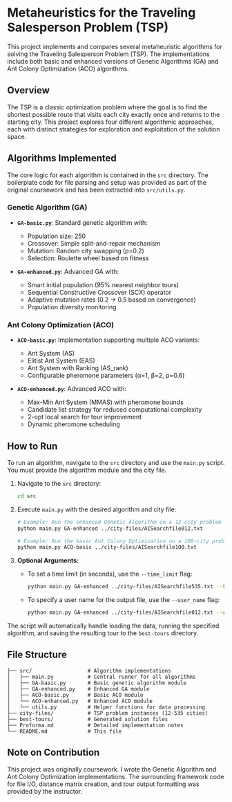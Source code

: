 # Metaheuristics for the Traveling Salesperson Problem (TSP)

This project implements and compares several metaheuristic algorithms for solving the Traveling Salesperson Problem (TSP). The implementations include both basic and enhanced versions of Genetic Algorithms (GA) and Ant Colony Optimization (ACO) algorithms.

## Overview

The TSP is a classic optimization problem where the goal is to find the shortest possible route that visits each city exactly once and returns to the starting city. This project explores four different algorithmic approaches, each with distinct strategies for exploration and exploitation of the solution space.

## Algorithms Implemented

The core logic for each algorithm is contained in the `src` directory. The boilerplate code for file parsing and setup was provided as part of the original coursework and has been extracted into `src/utils.py`.

### Genetic Algorithm (GA)
- **`GA-basic.py`**: Standard genetic algorithm with:
  - Population size: 250
  - Crossover: Simple split-and-repair mechanism  
  - Mutation: Random city swapping (p=0.2)
  - Selection: Roulette wheel based on fitness

- **`GA-enhanced.py`**: Advanced GA with:
  - Smart initial population (95% nearest neighbor tours)
  - Sequential Constructive Crossover (SCX) operator
  - Adaptive mutation rates (0.2 → 0.5 based on convergence)
  - Population diversity monitoring

### Ant Colony Optimization (ACO)
- **`ACO-basic.py`**: Implementation supporting multiple ACO variants:
  - Ant System (AS)
  - Elitist Ant System (EAS) 
  - Ant System with Ranking (AS_rank)
  - Configurable pheromone parameters (α=1, β=2, ρ=0.6)

- **`ACO-enhanced.py`**: Advanced ACO with:
  - Max-Min Ant System (MMAS) with pheromone bounds
  - Candidate list strategy for reduced computational complexity
  - 2-opt local search for tour improvement
  - Dynamic pheromone scheduling

## How to Run

To run an algorithm, navigate to the `src` directory and use the `main.py` script. You must provide the algorithm module and the city file.

1.  Navigate to the `src` directory:
    ```bash
    cd src
    ```
2.  Execute `main.py` with the desired algorithm and city file:
    ```bash
    # Example: Run the enhanced Genetic Algorithm on a 12-city problem
    python main.py GA-enhanced ../city-files/AISearchfile012.txt

    # Example: Run the basic Ant Colony Optimization on a 100-city problem
    python main.py ACO-basic ../city-files/AISearchfile100.txt
    ```

3.  **Optional Arguments:**
    -   To set a time limit (in seconds), use the `--time_limit` flag:
        ```bash
        python main.py GA-enhanced ../city-files/AISearchfile535.txt --time_limit 60
        ```
    -   To specify a user name for the output file, use the `--user_name` flag:
        ```bash
        python main.py GA-enhanced ../city-files/AISearchfile012.txt --user_name MyUsername
        ```

The script will automatically handle loading the data, running the specified algorithm, and saving the resulting tour to the `best-tours` directory.

## File Structure

```
├── src/                  # Algorithm implementations
│   ├── main.py           # Central runner for all algorithms
│   ├── GA-basic.py       # Basic genetic algorithm module
│   ├── GA-enhanced.py    # Enhanced GA module
│   ├── ACO-basic.py      # Basic ACO module
│   └── ACO-enhanced.py   # Enhanced ACO module
│   └── utils.py          # Helper functions for data processing
├── city-files/           # TSP problem instances (12-535 cities)
├── best-tours/           # Generated solution files
├── Proforma.md           # Detailed implementation notes
└── README.md             # This file
```

## Note on Contribution

This project was originally coursework. I wrote the Genetic Algorithm and Ant Colony Optimization implementations. The surrounding framework code for file I/O, distance matrix creation, and tour output formatting was provided by the instructor.
